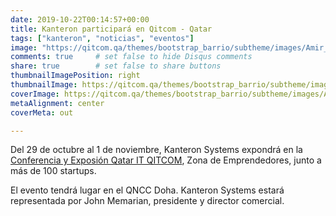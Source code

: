 ```yaml
---
date: 2019-10-22T00:14:57+00:00
title: Kanteron participará en Qitcom - Qatar
tags: ["kanteron", "noticias", "eventos"]
image: "https://qitcom.qa/themes/bootstrap_barrio/subtheme/images/Amir_Visits_QITCOM_Exhibition.JPG"
comments: true     # set false to hide Disqus comments  
share: true        # set false to share buttons
thumbnailImagePosition: right
thumbnailImage: https://qitcom.qa/themes/bootstrap_barrio/subtheme/images/Amir_Visits_QITCOM_Exhibition.JPG
coverImage: https://qitcom.qa/themes/bootstrap_barrio/subtheme/images/Amir_Visits_QITCOM_Exhibition.JPG
metaAlignment: center
coverMeta: out

---
```


Del 29 de octubre al 1 de noviembre, Kanteron Systems expondrá en la [Conferencia y Exposión Qatar IT QITCOM](https://qitcom.qa), Zona de Emprendedores, junto a más de 100 startups.

<!--more-->

El evento tendrá lugar en el QNCC Doha. Kanteron Systems estará representada por John Memarian, presidente y director comercial.
